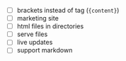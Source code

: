 - [ ] brackets instead of tag (`{content}`)
- [ ] marketing site
- [ ] html files in directories
- [ ] serve files
- [ ] live updates
- [ ] support markdown
